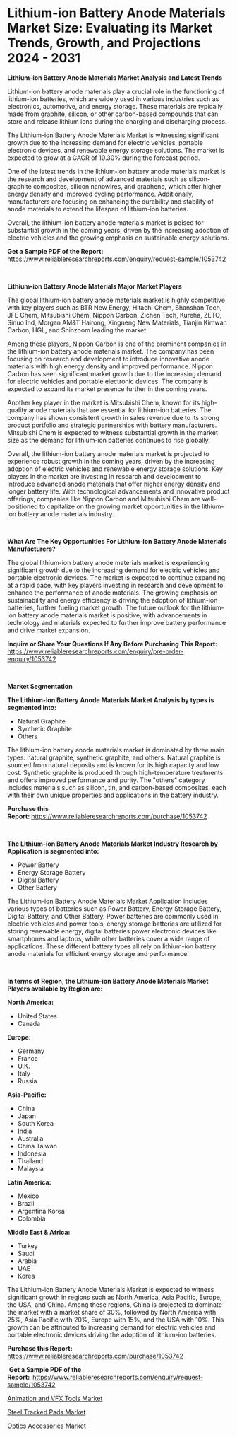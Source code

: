 <p><h1>Lithium-ion Battery Anode Materials Market Size: Evaluating its Market Trends, Growth, and Projections 2024 - 2031</h1></p><p><strong>Lithium-ion Battery Anode Materials Market Analysis and Latest Trends</strong></p>
<p><p>Lithium-ion battery anode materials play a crucial role in the functioning of lithium-ion batteries, which are widely used in various industries such as electronics, automotive, and energy storage. These materials are typically made from graphite, silicon, or other carbon-based compounds that can store and release lithium ions during the charging and discharging process.</p><p>The Lithium-ion Battery Anode Materials Market is witnessing significant growth due to the increasing demand for electric vehicles, portable electronic devices, and renewable energy storage solutions. The market is expected to grow at a CAGR of 10.30% during the forecast period.</p><p>One of the latest trends in the lithium-ion battery anode materials market is the research and development of advanced materials such as silicon-graphite composites, silicon nanowires, and graphene, which offer higher energy density and improved cycling performance. Additionally, manufacturers are focusing on enhancing the durability and stability of anode materials to extend the lifespan of lithium-ion batteries.</p><p>Overall, the lithium-ion battery anode materials market is poised for substantial growth in the coming years, driven by the increasing adoption of electric vehicles and the growing emphasis on sustainable energy solutions.</p></p>
<p><strong>Get a Sample PDF of the Report:&nbsp;</strong> <a href="https://www.reliableresearchreports.com/enquiry/request-sample/1053742">https://www.reliableresearchreports.com/enquiry/request-sample/1053742</a></p>
<p>&nbsp;</p>
<p><strong>Lithium-ion Battery Anode Materials Major Market Players</strong></p>
<p><p>The global lithium-ion battery anode materials market is highly competitive with key players such as BTR New Energy, Hitachi Chem, Shanshan Tech, JFE Chem, Mitsubishi Chem, Nippon Carbon, Zichen Tech, Kureha, ZETO, Sinuo Ind, Morgan AM&T Hairong, Xingneng New Materials, Tianjin Kimwan Carbon, HGL, and Shinzoom leading the market.</p><p>Among these players, Nippon Carbon is one of the prominent companies in the lithium-ion battery anode materials market. The company has been focusing on research and development to introduce innovative anode materials with high energy density and improved performance. Nippon Carbon has seen significant market growth due to the increasing demand for electric vehicles and portable electronic devices. The company is expected to expand its market presence further in the coming years.</p><p>Another key player in the market is Mitsubishi Chem, known for its high-quality anode materials that are essential for lithium-ion batteries. The company has shown consistent growth in sales revenue due to its strong product portfolio and strategic partnerships with battery manufacturers. Mitsubishi Chem is expected to witness substantial growth in the market size as the demand for lithium-ion batteries continues to rise globally.</p><p>Overall, the lithium-ion battery anode materials market is projected to experience robust growth in the coming years, driven by the increasing adoption of electric vehicles and renewable energy storage solutions. Key players in the market are investing in research and development to introduce advanced anode materials that offer higher energy density and longer battery life. With technological advancements and innovative product offerings, companies like Nippon Carbon and Mitsubishi Chem are well-positioned to capitalize on the growing market opportunities in the lithium-ion battery anode materials industry.</p></p>
<p>&nbsp;</p>
<p><strong>What Are The Key Opportunities For Lithium-ion Battery Anode Materials Manufacturers?</strong></p>
<p><p>The global lithium-ion battery anode materials market is experiencing significant growth due to the increasing demand for electric vehicles and portable electronic devices. The market is expected to continue expanding at a rapid pace, with key players investing in research and development to enhance the performance of anode materials. The growing emphasis on sustainability and energy efficiency is driving the adoption of lithium-ion batteries, further fueling market growth. The future outlook for the lithium-ion battery anode materials market is positive, with advancements in technology and materials expected to further improve battery performance and drive market expansion.</p></p>
<p><strong>Inquire or Share Your Questions If Any Before Purchasing This Report:</strong> <a href="https://www.reliableresearchreports.com/enquiry/pre-order-enquiry/1053742">https://www.reliableresearchreports.com/enquiry/pre-order-enquiry/1053742</a></p>
<p>&nbsp;</p>
<p><strong>Market Segmentation</strong></p>
<p><strong>The Lithium-ion Battery Anode Materials Market Analysis by types is segmented into:</strong></p>
<p><ul><li>Natural Graphite</li><li>Synthetic Graphite</li><li>Others</li></ul></p>
<p><p>The lithium-ion battery anode materials market is dominated by three main types: natural graphite, synthetic graphite, and others. Natural graphite is sourced from natural deposits and is known for its high capacity and low cost. Synthetic graphite is produced through high-temperature treatments and offers improved performance and purity. The "others" category includes materials such as silicon, tin, and carbon-based composites, each with their own unique properties and applications in the battery industry.</p></p>
<p><strong>Purchase this Report:&nbsp;</strong><a href="https://www.reliableresearchreports.com/purchase/1053742">https://www.reliableresearchreports.com/purchase/1053742</a></p>
<p>&nbsp;</p>
<p><strong>The Lithium-ion Battery Anode Materials Market Industry Research by Application is segmented into:</strong></p>
<p><ul><li>Power Battery</li><li>Energy Storage Battery</li><li>Digital Battery</li><li>Other Battery</li></ul></p>
<p><p>The Lithium-ion Battery Anode Materials Market Application includes various types of batteries such as Power Battery, Energy Storage Battery, Digital Battery, and Other Battery. Power batteries are commonly used in electric vehicles and power tools, energy storage batteries are utilized for storing renewable energy, digital batteries power electronic devices like smartphones and laptops, while other batteries cover a wide range of applications. These different battery types all rely on lithium-ion battery anode materials for efficient energy storage and performance.</p></p>
<p>&nbsp;</p>
<p><strong>In terms of Region, the Lithium-ion Battery Anode Materials Market Players available by Region are:</strong></p>
<p>
    <p> <strong> North America: </strong>
        <ul>
            <li>United States</li>
            <li>Canada</li>
        </ul>
        </p> 
    <p> <strong> Europe: </strong>
        <ul>
            <li>Germany</li>
            <li>France</li>
            <li>U.K.</li>
            <li>Italy</li>
            <li>Russia</li>
        </ul>
        </p> 
    <p> <strong> Asia-Pacific: </strong>
        <ul>
            <li>China</li>
            <li>Japan</li>
            <li>South Korea</li>
            <li>India</li>
            <li>Australia</li>
            <li>China Taiwan</li>
            <li>Indonesia</li>
            <li>Thailand</li>
            <li>Malaysia</li>
        </ul>
        </p> 
    <p> <strong> Latin America: </strong>
        <ul>
            <li>Mexico</li>
            <li>Brazil</li>
            <li>Argentina Korea</li>
            <li>Colombia</li>
        </ul>
        </p> 
    <p> <strong> Middle East & Africa: </strong>
        <ul>
            <li>Turkey</li>
            <li>Saudi</li>
            <li>Arabia</li>
            <li>UAE</li>
            <li>Korea</li>
        </ul>
    </p>
    </p>
<p><p>The Lithium-ion Battery Anode Materials Market is expected to witness significant growth in regions such as North America, Asia Pacific, Europe, the USA, and China. Among these regions, China is projected to dominate the market with a market share of 30%, followed by North America with 25%, Asia Pacific with 20%, Europe with 15%, and the USA with 10%. This growth can be attributed to increasing demand for electric vehicles and portable electronic devices driving the adoption of lithium-ion batteries.</p></p>
<p><strong>Purchase this Report: </strong><a href="https://www.reliableresearchreports.com/purchase/1053742">https://www.reliableresearchreports.com/purchase/1053742</a></p>
<p>&nbsp;<strong>Get a Sample PDF of the Report:&nbsp;&nbsp;</strong><a href="https://www.reliableresearchreports.com/enquiry/request-sample/1053742">https://www.reliableresearchreports.com/enquiry/request-sample/1053742</a></p>
<p><strong></strong></p>
<p><p><a href="https://view.publitas.com/reportprime-1/animation-and-vfx-tools-market-offers-provide-insightful-data-for-the-time-period-from-2023-to-2030-and-also-provide-analysis-based-on-application-type-and-region/">Animation and VFX Tools Market</a></p><p><a href="https://view.publitas.com/reportprime-1/steel-tracked-pads-market-research-report-the-key-to-successful-business-strategy-forecasted-for-period-from-2023-2030/">Steel Tracked Pads Market</a></p><p><a href="https://view.publitas.com/reportprime-1/optics-accessories-market-analysis-and-market-size-global-industry-overview-market-segmentation-and-forecast-2023-to-2030/">Optics Accessories Market</a></p></p>